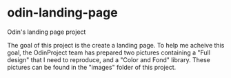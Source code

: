 # odin-landing-page
Odin's landing page project

The goal of this project is the create a landing page.
To help me acheive this goal, the OdinProject team has prepared two pictures containing a "Full design" that I need to reproduce, and a "Color and Fond" library. These pictures can be found in the "images" folder of this project.